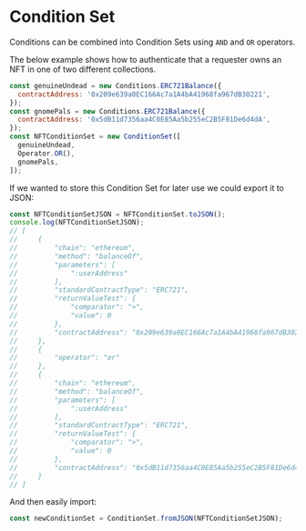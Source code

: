 # Condition Set

Conditions can be combined into Condition Sets using `AND` and `OR` operators.

The below example shows how to authenticate that a requester owns an NFT in one of two different collections.

```javascript
const genuineUndead = new Conditions.ERC721Balance({
  contractAddress: '0x209e639a0EC166Ac7a1A4bA41968fa967dB30221',
});
const gnomePals = new Conditions.ERC721Balance({
  contractAddress: '0x5dB11d7356aa4C0E85Aa5b255eC2B5F81De6d4dA',
});
const NFTConditionSet = new ConditionSet([
  genuineUndead,
  Operator.OR(),
  gnomePals,
]);
```

If we wanted to store this Condition Set for later use we could export it to JSON:

```javascript
const NFTConditionSetJSON = NFTConditionSet.toJSON();
console.log(NFTConditionSetJSON);
// [
//     {
//         "chain": "ethereum",
//         "method": "balanceOf",
//         "parameters": [
//             ":userAddress"
//         ],
//         "standardContractType": "ERC721",
//         "returnValueTest": {
//             "comparator": ">",
//             "value": 0
//         },
//         "contractAddress": "0x209e639a0EC166Ac7a1A4bA41968fa967dB30221"
//     },
//     {
//         "operator": "or"
//     },
//     {
//         "chain": "ethereum",
//         "method": "balanceOf",
//         "parameters": [
//             ":userAddress"
//         ],
//         "standardContractType": "ERC721",
//         "returnValueTest": {
//             "comparator": ">",
//             "value": 0
//         },
//         "contractAddress": "0x5dB11d7356aa4C0E85Aa5b255eC2B5F81De6d4dA"
//     }
// ]
```

And then easily import:

```js
const newConditionSet = ConditionSet.fromJSON(NFTConditionSetJSON);
```
